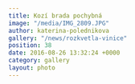 ```yaml
---
title: Kozí brada pochybná
image: "/media/IMG_2809.JPG"
author: katerina-polednikova
gallery: "/news/rozkvetla-vinice"
position: 38
date: 2016-08-26 13:32:24 +0000
category: gallery
layout: photo
---
```

